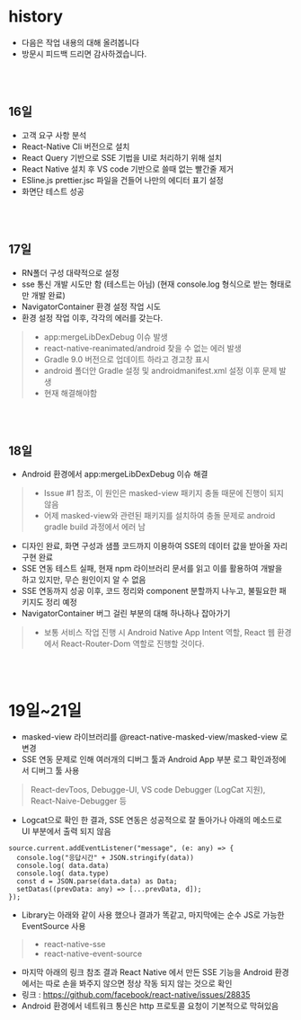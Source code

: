 # history
- 다음은 작업 내용의 대해 올려봅니다
- 방문시 피드백 드리면 감사하겠습니다.

<br/><br/>

## 16일
- 고객 요구 사항 분석
- React-Native Cli 버전으로 설치
- React Query 기반으로 SSE 기법을 UI로 처리하기 위해 설치
- React Native 설치 후 VS code 기반으로 쓸때 없는 빨간줄 제거
- ESline.js prettier.jsc 파일을 건들어 나만의 에디터 표기 설정
- 화면단 테스트 성공

<br/><br/>

## 17일
- RN폴더 구성 대략적으로 설정
- sse 통신 개발 시도만 함 (테스트는 아님) (현재 console.log 형식으로 받는 형태로만 개발 완료)
- NavigatorContainer 환경 설정 작업 시도
- 환경 설정 작업 이후, 각각의 에러를 갖는다.
> - app:mergeLibDexDebug 이슈 발생
> - react-native-reanimated/android 찾을 수 없는 에러 발생
> - Gradle 9.0 버전으로 업데이트 하라고 경고창 표시
> - android 폴더안 Gradle 설정 및 androidmanifest.xml 설정 이후 문제 발생
> - 현재 해결해야함

<br/><br/>

## 18일
- Android 환경에서 app:mergeLibDexDebug 이슈 해결
> - Issue #1 참조, 이 원인은 masked-view 패키지 충돌 때문에 진행이 되지 않음
> - 어제 masked-view와 관련된 패키지를 설치하여 충돌 문제로 android gradle build 과정에서 에러 남
- 디자인 완료, 화면 구성과 샘플 코드까지 이용하여 SSE의 데이터 값을 받아올 자리 구현 완료
- SSE 연동 테스트 실패, 현재 npm 라이브러리 문서를 읽고 이를 활용하여 개발을 하고 있지만, 무슨 원인이지 알 수 없음
- SSE 연동까지 성공 이후, 코드 정리와 component 분할까지 나누고, 불필요한 패키지도 정리 예정
- NavigatorContainer 버그 걸린 부분의 대해 하나하나 잡아가기 
> - 보통 서비스 작업 진행 시 Android Native App Intent 역할, React 웹 환경에서 React-Router-Dom 역할로 진행할 것이다.

<br/><br/>

# 19일~21일
- masked-view 라이브러리를 @react-native-masked-view/masked-view 로 변경
- SSE 연동 문제로 인해 여러개의 디버그 툴과 Android App 부분 로그 확인과정에서 디버그 툴 사용
> React-devToos, Debugge-UI, VS code Debugger (LogCat 지원), React-Naive-Debugger 등
- Logcat으로 확인 한 결과, SSE 연동은 성공적으로 잘 돌아가나 아래의 메소드로 UI 부분에서 출력 되지 않음
```
source.current.addEventListener("message", (e: any) => {
  console.log("응답시간" + JSON.stringify(data))
  console.log( data.data) 
  console.log( data.type)
  const d = JSON.parse(data.data) as Data;
  setDatas((prevData: any) => [...prevData, d]);
});
```
- Library는 아래와 같이 사용 했으나 결과가 똑같고, 마지막에는 순수 JS로 가능한 EventSource 사용
> - react-native-sse
> - react-native-event-source
- 마지막 아래의 링크 참조 결과 React Native 에서 만든 SSE 기능을 Android 환경에서는 따로 손을 봐주지 않으면 정상 작동 되지 않는 것으로 확인
- 링크 :  https://github.com/facebook/react-native/issues/28835
- Android 환경에서 네트워크 통신은 http 프로토콜 요청이 기본적으로 막혀있음